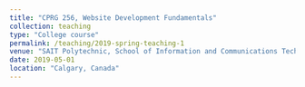 ```yaml
---
title: "CPRG 256, Website Development Fundamentals"
collection: teaching
type: "College course"
permalink: /teaching/2019-spring-teaching-1
venue: "SAIT Polytechnic, School of Information and Communications Technologies"
date: 2019-05-01
location: "Calgary, Canada"
---
```

